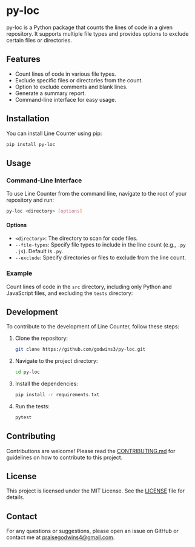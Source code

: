 # py-loc

py-loc is a Python package that counts the lines of code in a given repository. It supports multiple file types and provides options to exclude certain files or directories.

## Features

- Count lines of code in various file types.
- Exclude specific files or directories from the count.
- Option to exclude comments and blank lines.
- Generate a summary report.
- Command-line interface for easy usage.

## Installation

You can install Line Counter using pip:

```bash
pip install py-loc
```

## Usage

### Command-Line Interface

To use Line Counter from the command line, navigate to the root of your repository and run:

```bash
py-loc <directory> [options]
```

#### Options

- `<directory>`: The directory to scan for code files.
- `--file-types`: Specify file types to include in the line count (e.g., `.py .js`). Default is `.py`.
- `--exclude`: Specify directories or files to exclude from the line count.

### Example

Count lines of code in the `src` directory, including only Python and JavaScript files, and excluding the `tests` directory:

## Development

To contribute to the development of Line Counter, follow these steps:

1. Clone the repository:

   ```bash
   git clone https://github.com/godwins3/py-loc.git
   ```

2. Navigate to the project directory:

   ```bash
   cd py-loc
   ```

3. Install the dependencies:

   ```bash
   pip install -r requirements.txt
   ```

4. Run the tests:

   ```bash
   pytest
   ```

## Contributing

Contributions are welcome! Please read the [CONTRIBUTING.md](CONTRIBUTING.md) for guidelines on how to contribute to this project.

## License

This project is licensed under the MIT License. See the [LICENSE](LICENSE) file for details.

## Contact

For any questions or suggestions, please open an issue on GitHub or contact me at [praisegodwins4@gmail.com](mailto:praisegodwins4@gmail.com).
